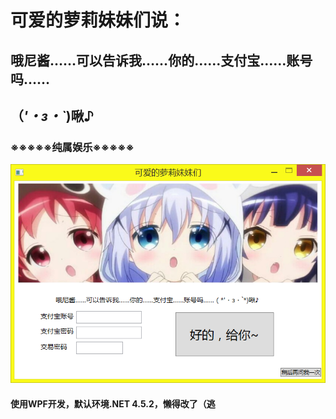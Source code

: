 # 可爱的萝莉妹妹们说：

## 哦尼酱……可以告诉我……你的……支付宝……账号吗……

## （*'・з・`*)啾♪

### ※※※※※纯属娱乐※※※※※

![图片迷路了](Screenshot.png)

#### 使用WPF开发，默认环境.NET 4.5.2，懒得改了（逃
